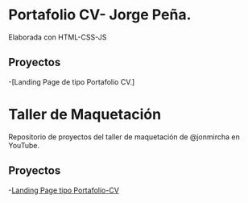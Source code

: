 # Portafolio CV- Jorge Peña.

Elaborada con HTML-CSS-JS

## Proyectos

-[Landing Page de tipo Portafolio CV.]

# Taller de Maquetación

Repositorio de proyectos del taller de maquetación de @jonmircha en YouTube.

## Proyectos

-[Landing Page tipo Portafolio-CV](https://jorgepenat.github.io/Maquetacion/Portafolio-cv)
